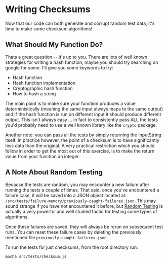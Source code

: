 # Writing Checksums

Now that our code can both generate and corrupt random test data, it's time to make some checksum algorithms!

## What Should My Function Do?

Thats a great question -- it's up to you. There are lots of well known strategies for writing a hash function, maybe you should try searching on google for some. I'll give you some keywords to try:

* Hash function
* Hash function implementation
* Cryptographic hash function
* How to hash a string

The main point is to make sure your function produces a value deterministically (meaning the same input always maps to the same output) and if the hash function is run on different input it should produce different output. This isn't always easy ... in fact to consistently pass ALL the tests you'd probably need to use a well known library like the `crypto` package.

Another note: you can pass all the tests by simply returning the inputString itself. In practice however, the point of a checksum is to have significantly less data than the original. A very practical restriction which you should follow in order to get the most out of this exercise, is to make the return value from your function an integer.

## A Note About Random Testing

Because the tests are random, you may encounter a new failure after running the tests a couple of times. That said, once you've encountered a failure case, it will be saved into a JSON object located at: `/src/tests/failure-memory/previously-caught-failures.json`. This may sound strange if you have not encountered it before, but [Random Testing](https://en.wikipedia.org/wiki/Random_testing) is actually a very powerful and well studied tactic for testing some types of algorithms.

Once these failures are saved, they will always be rerun on subsequent test runs. You can reset these failure cases by deleting the previously mentioned file `previously-caught-failures.json`.

To run the tests for just checksums, from the root directory run:

```
mocha src/tests/checksum.js
```
